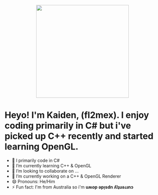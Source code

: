 <p align="center">
	<img src="img.gif" width="300" height="300"/>
<h1>Heyo! I'm Kaiden, (fl2mex). I enjoy coding primarily in C# but i've picked up C++ recently and started learning OpenGL.</h1>
</p>

- 🔭 I primarily code in C#
- 🌱 I’m currently learning C++ & OpenGL
- 👯 I’m looking to collaborate on ...
- 🤔 I’m currently working on a C++ & OpenGL Renderer
- 😄 Pronouns: He/Him
- ⚡ Fun fact: I'm from Australia so i'm **uʍop ǝpᴉsdn ʎlʇuǝɹɹnɔ**
